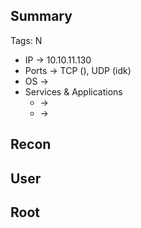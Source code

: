 ## Summary

Tags: 
N
- IP -> 10.10.11.130
- Ports -> TCP (), UDP (idk)
- OS ->  
- Services & Applications
    -  -> 
    -  -> 

## Recon


## User


## Root